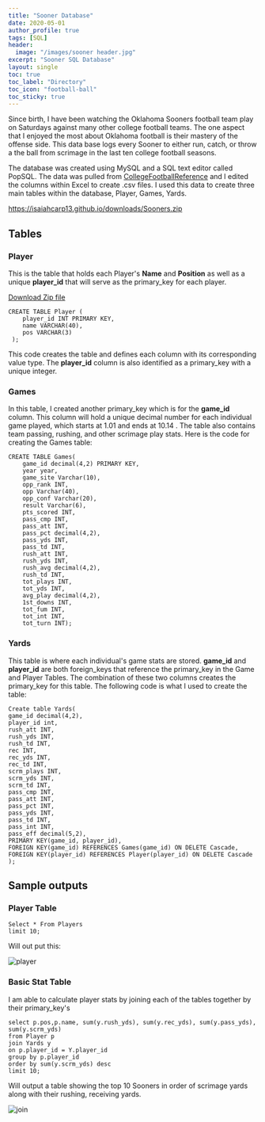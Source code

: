 ```yaml
---
title: "Sooner Database"
date: 2020-05-01
author_profile: true
tags: [SQL]
header:
  image: "/images/sooner header.jpg"
excerpt: "Sooner SQL Database"
layout: single
toc: true
toc_label: "Directory"
toc_icon: "football-ball"
toc_sticky: true
---
```


Since birth, I have been watching the Oklahoma Sooners football team play on Saturdays against many other college football teams. The one aspect that I enjoyed the most about Oklahoma football is their mastery of the offense side. This data base logs every Sooner to either run, catch, or throw a the ball from scrimage in the last ten college football seasons.

The database was created using MySQL and a SQL text editor called PopSQL. The data was pulled from [CollegeFootballReference](https://www.sports-reference.com/cfb/schools/oklahoma/) and I edited the columns within Excel to create .csv files. I used this data to create three main tables within the database, Player, Games, Yards.

https://isaiahcarp13.github.io/downloads/Sooners.zip

## Tables

### Player

This is the table that holds each Player's **Name** and **Position** as well as a unique **player_id** that will serve as the primary_key for each player.

[Download Zip file](https://isaiahcarp13.github.io/downloads/Sooners.zip)


~~~~mysql
CREATE TABLE Player (
    player_id INT PRIMARY KEY,
    name VARCHAR(40),
    pos VARCHAR(3)
 );
~~~~

This code creates the table and defines each column with its corresponding value type. The **player_id** column is also identified as a primary_key with a unique integer.


### Games

In this table, I created another primary_key which is for the **game_id** column. This column will hold a unique decimal number for each individual game played, which starts at 1.01 and ends at 10.14 . The table also contains team passing, rushing, and other scrimage play stats. Here is the code for creating the Games table:

~~~~mysql
CREATE TABLE Games(
	game_id decimal(4,2) PRIMARY KEY,
	year year,
	game_site Varchar(10),
	opp_rank INT,
	opp Varchar(40),
	opp_conf Varchar(20),
	result Varchar(6),
	pts_scored INT,
	pass_cmp INT,
	pass_att INT,
	pass_pct decimal(4,2),
	pass_yds INT,
	pass_td INT,
	rush_att INT,
	rush_yds INT,
	rush_avg decimal(4,2),
	rush_td INT,
	tot_plays INT,
	tot_yds INT,
	avg_play decimal(4,2),
	1st_downs INT,
	tot_fum INT,
	tot_int INT,
	tot_turn INT);
~~~~

### Yards

This table is where each individual's game stats are stored. **game_id** and **player_id** are both foreign_keys that reference the primary_key in the Game and Player Tables. The combination of these two columns creates the primary_key for this table. The following code is what I used to create the table:

~~~~mysql
Create table Yards(
game_id decimal(4,2),
player_id int,
rush_att INT,
rush_yds INT,
rush_td INT,
rec INT,
rec_yds INT,
rec_td INT,
scrm_plays INT,
scrm_yds INT,
scrm_td INT,
pass_cmp INT,
pass_att INT,
pass_pct INT,
pass_yds INT,
pass_td INT,
pass_int INT,
pass_eff decimal(5,2),
PRIMARY KEY(game_id, player_id),
FOREIGN KEY(game_id) REFERENCES Games(game_id) ON DELETE Cascade,
FOREIGN KEY(player_id) REFERENCES Player(player_id) ON DELETE Cascade
);
~~~~

## Sample outputs

### Player Table
~~~~mysql
Select * From Players
limit 10;
~~~~

Will out put this:

<img src="{{ site.url }}{{ site.baseurl }}/images/sooner/player sample.png" alt="player"/>


### Basic Stat Table

I am able to calculate player stats by joining each of the tables together by their primary_key's

~~~~mysql
select p.pos,p.name, sum(y.rush_yds), sum(y.rec_yds), sum(y.pass_yds), sum(y.scrm_yds)
from Player p
join Yards y
on p.player_id = Y.player_id
group by p.player_id
order by sum(y.scrm_yds) desc
limit 10;
~~~~

Will output a table showing the top 10 Sooners in order of scrimage yards along with their rushing, receiving yards.


<img src="{{ site.url }}{{ site.baseurl }}/images/sooner/join table sample.png" alt="join"/>
